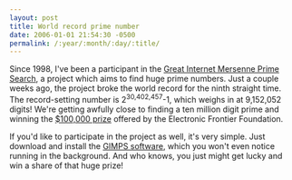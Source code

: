 ```yaml
---
layout: post
title: World record prime number
date: 2006-01-01 21:54:30 -0500
permalink: /:year/:month/:day/:title/
---
```

<p>Since 1998, I've been a participant in the <a href="http://www.mersenne.org/">Great Internet Mersenne Prime Search</a>, a project which aims to find huge prime numbers.  Just a couple weeks ago, the project broke the world record for the ninth straight time.  The record-setting number is 2<sup>30,402,457</sup>-1, which weighs in at 9,152,052 digits!  We're getting awfully close to finding a ten million digit prime and winning the <a href="http://www.eff.org/awards/coop.php">$100,000 prize</a> offered by the Electronic Frontier Foundation.</p>
<p>If you'd like to participate in the project as well, it's very simple.  Just download and install the <a href="http://www.mersenne.org/freesoft.htm">GIMPS software</a>, which you won't even notice running in the background.  And who knows, you just might get lucky and win a share of that huge prize!</p>
